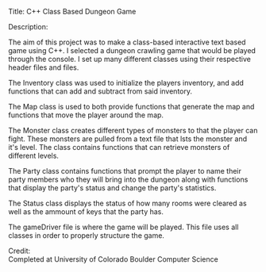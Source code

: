 Title: C++ Class Based Dungeon Game <br><p>
Description: <br><p>
The aim of this project was to make a class-based interactive text based game using C++. I selected a dungeon crawling game that would be played through the console. I set up many different classes using their respective header files and files. 
<br><p>The Inventory class was used to initialize the players inventory, and add functions that can add and subtract from said inventory. 
<br><p>The Map class is used to both provide functions that generate the map and functions that move the player around the map. 
<br><p>The Monster class creates different types of monsters to that the player can fight. These monsters are pulled from a text file that lsts the monster and it's level. The class contains functions that can retrieve monsters of different levels. 
<br><p>The Party class contains functions that prompt the player to name their party members who they will bring into the dungeon along with functions that display the party's status and change the party's statistics.
<br><p>The Status class displays the status of how many rooms were cleared as well as the ammount of keys that the party has. 
<br><p>The gameDriver file is where the game will be played. This file uses all classes in order to properly structure the game. 
<br><p>Credit:
<br>Completed at University of Colorado Boulder Computer Science
